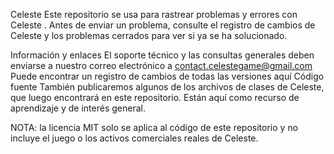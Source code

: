 Celeste
Este repositorio se usa para rastrear problemas y errores con Celeste . Antes de enviar un problema, consulte el registro de cambios de Celeste y los problemas cerrados para ver si ya se ha solucionado.

Información y enlaces
El soporte técnico y las consultas generales deben enviarse a nuestro correo electrónico a contact.celestegame@gmail.com
Puede encontrar un registro de cambios de todas las versiones aquí
Código fuente
También publicaremos algunos de los archivos de clases de Celeste, que luego encontrará en este repositorio. Están aquí como recurso de aprendizaje y de interés general.

NOTA: la licencia MIT solo se aplica al código de este repositorio y no incluye el juego o los activos comerciales reales de Celeste.
